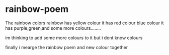 # rainbow-poem

The rainbow colors
rainbow has
yellow colour
it has red colour blue colour
it has purple,green,and some more colours........

im thinking to add some more colours to it but i dont know colours

finally i mearge the rainbow poem and new colour together
